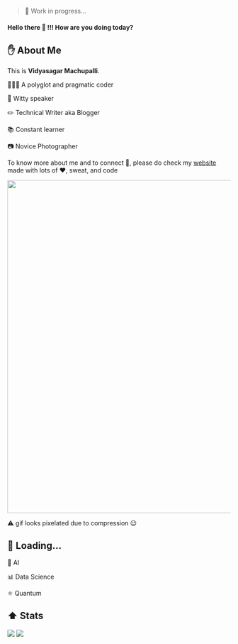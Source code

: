 > :construction_worker: Work in progress...
#### Hello there 👋 !!! How are you doing today?

## :raised_hand: About Me
This is **Vidyasagar Machupalli**. 

🧑🏽‍💻 A polyglot and pragmatic coder

:loudspeaker: Witty speaker

:pencil2: Technical Writer aka Blogger

:books: Constant learner

:camera: Novice Photographer

To know more about me and to connect :electric_plug:, please do check my [website](https://vidyasagarmsc.github.io) made with lots of :heart:, sweat, and code

[<img src="/vidyasagarmsc_hd.gif" width=750></img>](https://vidyasagarmsc.github.io)

:warning: gif looks pixelated due to compression :wink:

## 🧠 Loading...

:robot: AI

:bar_chart: Data Science

⚛️ Quantum

## :arrow_up: Stats
<div>
<img align="center" src="https://github-readme-stats.vercel.app/api/top-langs/?username=VidyasagarMSC&theme=default" />
<img align="center" src="https://github-readme-stats.vercel.app/api/?username=VidyasagarMSC&theme=default" />
</div>
